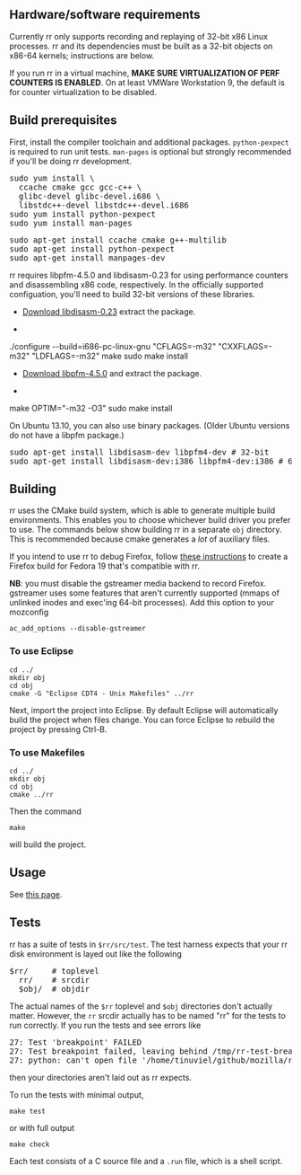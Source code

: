 ## Hardware/software requirements

Currently rr only supports recording and replaying of 32-bit x86 Linux processes.  rr and its dependencies must be built as a 32-bit objects on x86-64 kernels; instructions are below.

If you run rr in a virtual machine, **MAKE SURE VIRTUALIZATION OF PERF COUNTERS IS ENABLED**.  On at least VMWare Workstation 9, the default is for counter virtualization to be disabled.

## Build prerequisites

First, install the compiler toolchain and additional packages.  `python-pexpect` is required to run unit tests.  `man-pages` is optional but strongly recommended if you'll be doing rr development. 
<pre>
sudo yum install \
  ccache cmake gcc gcc-c++ \
  glibc-devel glibc-devel.i686 \
  libstdc++-devel libstdc++-devel.i686
sudo yum install python-pexpect
sudo yum install man-pages
</pre>
<pre>
sudo apt-get install ccache cmake g++-multilib
sudo apt-get install python-pexpect
sudo apt-get install manpages-dev
</pre>

rr requires libpfm-4.5.0 and libdisasm-0.23 for using performance counters and disassembling x86 code, respectively.  In the officially supported configuation, you'll need to build 32-bit versions of these libraries.

* [Download libdisasm-0.23](http://sourceforge.net/projects/bastard/files/libdisasm/0.23/libdisasm-0.23.tar.gz/download) extract the package.
* <pre>
./configure --build=i686-pc-linux-gnu "CFLAGS=-m32" "CXXFLAGS=-m32" "LDFLAGS=-m32"
make
sudo make install
</pre>

* [Download libpfm-4.5.0](http://sourceforge.net/projects/perfmon2/files/libpfm4/libpfm-4.5.0.tar.gz/download) and extract the package.
* <pre>
make OPTIM="-m32 -O3"
sudo make install
</pre>

On Ubuntu 13.10, you can also use binary packages. (Older Ubuntu versions do not have a libpfm package.)
<pre>
sudo apt-get install libdisasm-dev libpfm4-dev # 32-bit
sudo apt-get install libdisasm-dev:i386 libpfm4-dev:i386 # 64-bit
</pre>

## Building

rr uses the CMake build system, which is able to generate multiple build environments.  This enables you to choose whichever build driver you prefer to use.  The commands below show building rr in a separate `obj` directory.  This is recommended because cmake generates a *lot* of auxiliary files.

If you intend to use rr to debug Firefox, follow [these instructions](https://developer.mozilla.org/en-US/docs/Compiling_32-bit_Firefox_on_a_Linux_64-bit_OS#Instructions_for_Fedora_19) to create a Firefox build for Fedora 19 that's compatible with rr.

**NB**: you must disable the gstreamer media backend to record Firefox.  gstreamer uses some features that aren't currently supported (mmaps of unlinked inodes and exec'ing 64-bit processes).  Add this option to your mozconfig

    ac_add_options --disable-gstreamer

### To use Eclipse

    cd ../
    mkdir obj
    cd obj
    cmake -G "Eclipse CDT4 - Unix Makefiles" ../rr

Next, import the project into Eclipse.  By default Eclipse will automatically build the project when files change.  You can force Eclipse to rebuild the project by pressing Ctrl-B.

### To use Makefiles

    cd ../
    mkdir obj
    cd obj
    cmake ../rr

Then the command

    make

will build the project.

## Usage

See [this page](Usage).

## Tests

rr has a suite of tests in `$rr/src/test`.  The test harness expects that your rr disk environment is layed out like the following
<pre>
$rr/     # toplevel
  rr/    # srcdir
  $obj/  # objdir
</pre>
The actual names of the `$rr` toplevel and `$obj` directories don't actually matter.  However, the `rr` srcdir actually has to be named "rr" for the tests to run correctly.  If you run the tests and see errors like
<pre>
27: Test 'breakpoint' FAILED
27: Test breakpoint failed, leaving behind /tmp/rr-test-breakpoint-nChiktKdP
27: python: can't open file '/home/tinuviel/github/mozilla/rr/obj/../rr/src/test/breakpoint.py': [Errno 2] No such file or directory
</pre>
then your directories aren't laid out as rr expects.

To run the tests with minimal output,

    make test

or with full output

    make check

Each test consists of a C source file and a `.run` file, which is a shell script.